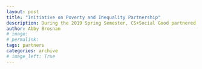 ```yaml
---
layout: post
title: "Initiative on Poverty and Inequality Partnership"
description: During the 2019 Spring Semester, CS+Social Good partnered with IPI to create a website, promoting their mission on UNC's campus.
author: Abby Brosnan
# image: 
# permalink: 
tags: partners
categories: archive
# image_left: True
---
```

